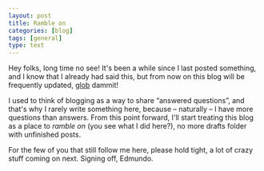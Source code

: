 ```yaml
---
layout: post
title: Ramble on
categories: [blog]
tags: [general]
type: text
---
```


Hey folks, long time no see! It's been a while since I last posted something, and I know that I already had said this, but from now on this blog will be frequently updated, <a href="http://cl.ly/image/2t110L1k0R1e" target="_blank">glob</a> dammit!

I used to think of blogging as a way to share “answered questions”, and that's why I rarely write something here, because – naturally – I have more questions than answers. From this point forward, I'll start treating this blog as a place to *ramble on* (you see what I did here?), no more drafts folder with unfinished posts.

For the few of you that still follow me here, please hold tight, a lot of crazy stuff coming on next. Signing off, Edmundo.